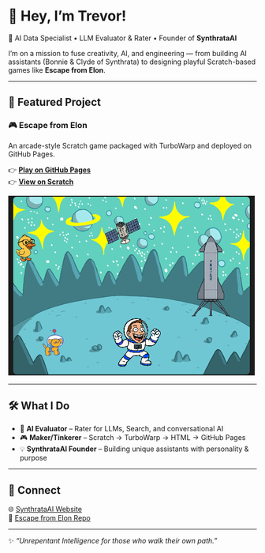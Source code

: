 # 👋 Hey, I’m Trevor!

🚀 AI Data Specialist • LLM Evaluator & Rater • Founder of **SynthrataAI**

I’m on a mission to fuse creativity, AI, and engineering — from building AI assistants (Bonnie & Clyde of Synthrata) to designing playful Scratch-based games like **Escape from Elon**.  

---

## 🌟 Featured Project
### 🎮 Escape from Elon  
An arcade-style Scratch game packaged with TurboWarp and deployed on GitHub Pages.  

👉 [**Play on GitHub Pages**](https://corruptedconsciousness.github.io/escape-from-elon/)  
👉 [**View on Scratch**](https://scratch.mit.edu/projects/1192573699/)  

![Escape from Elon screenshot](https://raw.githubusercontent.com/CorruptedConsciousness/escape-from-elon/main/assets/PlanetX2.png)

---

## 🛠️ What I Do
- 🧠 **AI Evaluator** – Rater for LLMs, Search, and conversational AI  
- 🎮 **Maker/Tinkerer** – Scratch → TurboWarp → HTML → GitHub Pages  
- 💡 **SynthrataAI Founder** – Building unique assistants with personality & purpose  

---

## 🔗 Connect
🌐 [SynthrataAI Website](https://www.synthrata.ai)  
🐙 [Escape from Elon Repo](https://github.com/CorruptedConsciousness/escape-from-elon)  

---

✨ *“Unrepentant Intelligence for those who walk their own path.”*  

